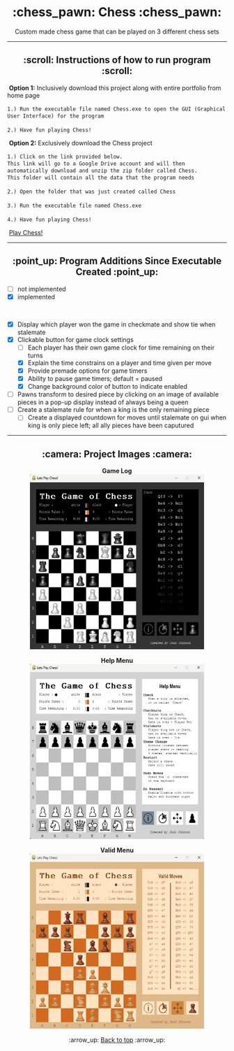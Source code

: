 <h1 align='center'>:chess_pawn: Chess :chess_pawn:</h1>
<p align='center'>
    Custom made chess game that can be played on 3 different chess sets
</p>

---
<!-- instruction section -->
<h2 align='center'>:scroll: Instructions of how to run program :scroll:</h2>
    
&nbsp;**Option 1:** Inclusively download this project along with entire portfolio from home page

    1.) Run the executable file named Chess.exe to open the GUI (Graphical User Interface) for the program

    2.) Have fun playing Chess!

&nbsp;**Option 2:** Exclusively download the Chess project

    1.) Click on the link provided below. 
    This link will go to a Google Drive account and will then automatically download and unzip the zip folder called Chess. 
    This folder will contain all the data that the program needs

    2.) Open the folder that was just created called Chess

    3.) Run the executable file named Chess.exe

    4.) Have fun playing Chess!
&nbsp;<a href="https://drive.google.com/file/d/1wSiQ92ElvD-ROAYk44QLolnZ_bJKa0yu/view?usp=drive_web">Play Chess!</a>

---
<h2 align='center'>:point_up: Program Additions Since Executable Created :point_up:</h2>

- [ ] not implemented 
- [x] implemented

<br>

- [x] Display which player won the game in checkmate and show tie when stalemate
- [x] Clickable button for game clock settings
    - [ ] Each player has their own game clock for time remaining on their turns
    - [x] Explain the time constrains on a player and time given per move
    - [x] Provide premade options for game timers
    - [x] Ability to pause game timers; default = paused
    - [x] Change background color of button to indicate enabled
- [ ] Pawns transform to desired piece by clicking on an image of available pieces in a pop-up display instead of always being a queen
- [ ] Create a stalemate rule for when a king is the only remaining piece
    - [ ] Create a displayed countdown for moves until stalemate on gui when king is only piece left; all ally pieces have been caputured
---
<h2 align='center'>:camera: Project Images :camera:</h2>
<div align='center'>

**Game Log**<br>
<img width="400" height="400" alt="Game Log" src="Project_Images/Game_Log.png">

**Help Menu**<br>
<img width="400" height="400" alt="Help Menu" src="Project_Images/Help_Menu.png">

**Valid Menu**<br>
<img width="400" height="400" alt="Valid Menu" src="Project_Images/Valid_Moves.png">
</div>

<!-- footer section -->
<div align='center'>
    <p>:arrow_up: <a href="#chess_pawn-Chess-chess_pawn">Back to top</a> :arrow_up:</p>
</div>
